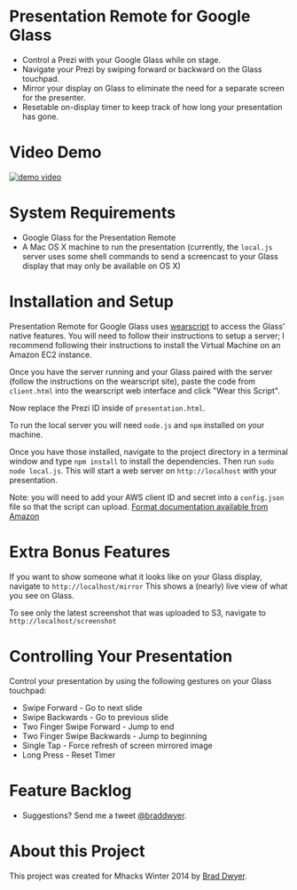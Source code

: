 Presentation Remote for Google Glass
====================================

 - Control a Prezi with your Google Glass while on stage.
 - Navigate your Prezi by swiping forward or backward on the Glass touchpad.
 - Mirror your display on Glass to eliminate the need for a separate screen for the presenter.
 - Resetable on-display timer to keep track of how long your presentation has gone.

Video Demo
==========

[![demo video](http://img.youtube.com/vi/O7hgOJRF-m4/0.jpg)](http://www.youtube.com/watch?v=O7hgOJRF-m4&feature=youtu.be)

System Requirements
===================

 - Google Glass for the Presentation Remote
 - A Mac OS X machine to run the presentation (currently, the `local.js` server uses some shell commands to send a screencast to your Glass display that may only be available on OS X)

Installation and Setup
======================

Presentation Remote for Google Glass uses [wearscript](http://www.wearscript.com) to access the Glass' native features.
You will need to follow their instructions to setup a server; I recommend following their instructions to install the
Virtual Machine on an Amazon EC2 instance.

Once you have the server running and your Glass paired with the server (follow the instructions on the wearscript site),
paste the code from `client.html` into the wearscript web interface and click "Wear this Script".

Now replace the Prezi ID inside of `presentation.html`.

To run the local server you will need `node.js` and `npm` installed on your machine.

Once you have those installed, navigate to the project directory in a terminal window and type `npm install` to install the
dependencies. Then run `sudo node local.js`. This will start a web server on `http://localhost` with your presentation.

Note: you will need to add your AWS client ID and secret into a `config.json` file so that the script can upload.
[Format documentation available from Amazon](https://github.com/aws/aws-sdk-js/blob/master/configuration.sample)

Extra Bonus Features
====================

If you want to show someone what it looks like on your Glass display, navigate to `http://localhost/mirror`
This shows a (nearly) live view of what you see on Glass.

To see only the latest screenshot that was uploaded to S3, navigate to `http://localhost/screenshot`

Controlling Your Presentation
=============================

Control your presentation by using the following gestures on your Glass touchpad:

 - Swipe Forward - Go to next slide
 - Swipe Backwards - Go to previous slide
 - Two Finger Swipe Forward - Jump to end
 - Two Finger Swipe Backwards - Jump to beginning
 - Single Tap - Force refresh of screen mirrored image
 - Long Press - Reset Timer

Feature Backlog
===============

 - Suggestions? Send me a tweet [@braddwyer](http://www.twitter.com/braddwyer).

About this Project
==================

This project was created for Mhacks Winter 2014 by [Brad Dwyer](http://www.twitter.com/braddwyer).
